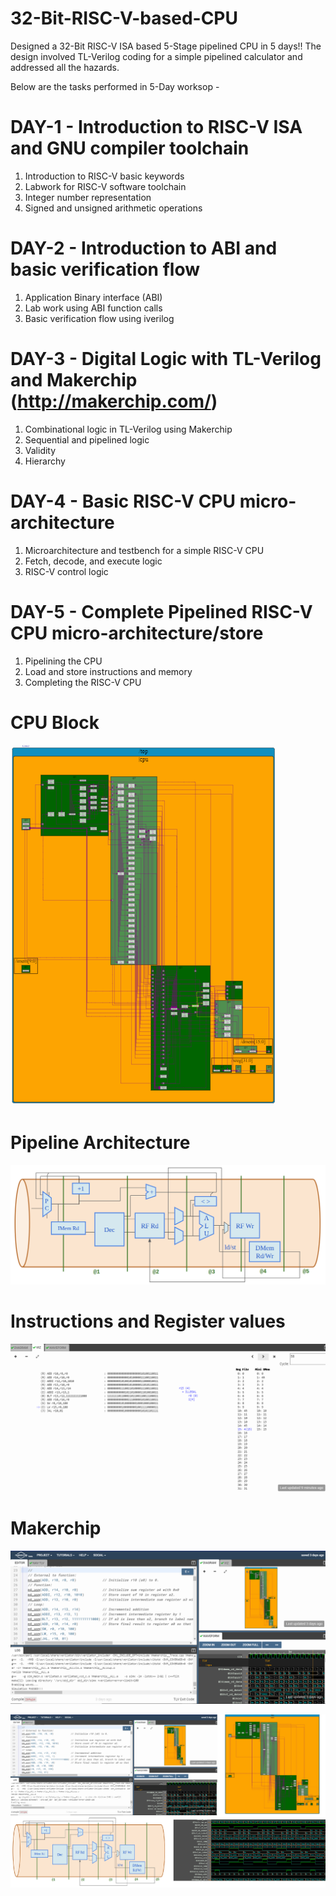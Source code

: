 # 32-Bit-RISC-V-based-CPU
Designed a 32-Bit RISC-V ISA based 5-Stage pipelined CPU in 5 days!! The design involved TL-Verilog coding for a simple pipelined calculator and addressed all the hazards.

Below are the tasks performed in 5-Day worksop - 

# DAY-1 - Introduction to RISC-V ISA and GNU compiler toolchain
1. Introduction to RISC-V basic keywords
2. Labwork for RISC-V software toolchain
3. Integer number representation
4. Signed and unsigned arithmetic operations

# DAY-2 - Introduction to ABI and basic verification flow
1. Application Binary interface (ABI)
2. Lab work using ABI function calls
3. Basic verification flow using iverilog

# DAY-3 - Digital Logic with TL-Verilog and Makerchip (http://makerchip.com/)
1. Combinational logic in TL-Verilog using Makerchip
2. Sequential and pipelined logic
3. Validity
4. Hierarchy

# DAY-4 - Basic RISC-V CPU micro-architecture
1. Microarchitecture and testbench for a simple RISC-V CPU
2. Fetch, decode, and execute logic
3. RISC-V control logic

# DAY-5 - Complete Pipelined RISC-V CPU micro-architecture/store
1. Pipelining the CPU
2. Load and store instructions and memory
3. Completing the RISC-V CPU

# CPU Block
![CPU bock diagram](https://github.com/vachanukb04/32-Bit-RISC-V-based-CPU/blob/master/Images/CPU_Block.PNG)

# Pipeline Architecture
![Pipeline Architecture](https://github.com/vachanukb04/32-Bit-RISC-V-based-CPU/blob/master/Images/5-Stage_pipeline.png)

# Instructions and Register values
![Logs](https://github.com/vachanukb04/32-Bit-RISC-V-based-CPU/blob/master/Images/Log-1.PNG)

# Makerchip
![Final snap](https://github.com/vachanukb04/32-Bit-RISC-V-based-CPU/blob/master/Images/Final_Snap.PNG)

![Snap](https://github.com/vachanukb04/32-Bit-RISC-V-based-CPU/blob/master/Images/Snap.png)
